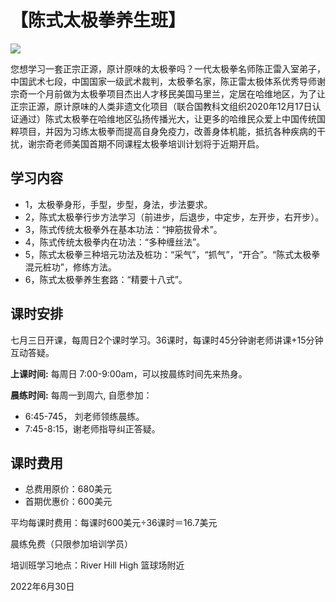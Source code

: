 # 【陈式太极拳养生班】

![](health.jpg)

您想学习一套正宗正源，原计原味的太极拳吗？一代太极拳名师陈正雷入室弟子，中国武术七段，中国国家一级武术裁判，太极拳名家，陈正雷太极体系优秀导师谢宗奇一个月前做为太极拳项目杰出人才移民美国马里兰，定居在哈维地区，为了让正宗正源，原计原味的人类非遗文化项目（联合国教科文组织2020年12月17日认证通过）陈式太极拳在哈维地区弘扬传播光大，让更多的哈维民众爱上中国传统国粹项目，并因为习练太极拳而提高自身免疫力，改善身体机能，抵抗各种疾病的干扰，谢宗奇老师美国首期不同课程太极拳培训计划将于近期开启。

## 学习内容

- 1，太极拳身形，手型，步型，身法，步法要求。
- 2，陈式太极拳行步方法学习（前进步，后退步，中定步，左开步，右开步）。
- 3，陈式传统太极拳外在基本功法：“抻筋拔骨术”。
- 4，陈式传统太极拳内在功法：“多种缠丝法”。
- 5，陈式太极拳三种培元功法及桩功：“采气”，“抓气”，“开合”。“陈式太极拳混元桩功”，修练方法。
- 6，陈式太极拳养生套路：“精要十八式”。

## 课时安排

七月三日开课，每周日2个课时学习。36课时，每课时45分钟谢老师讲课+15分钟互动答疑。

**上课时间:** 每周日 7:00-9:00am，可以按晨练时间先来热身。

**晨练时间:** 每周一到周六, 自愿参加：

- 6:45-745， 刘老师领练晨练。
- 7:45-8:15，谢老师指导纠正答疑。

## 课时费用

- 总费用原价：680美元
- 首期优惠价：600美元

平均每课时费用：每课时600美元÷36课时＝16.7美元

晨练免费（只限参加培训学员）

培训班学习地点：River Hill High 篮球场附近

2022年6月30日